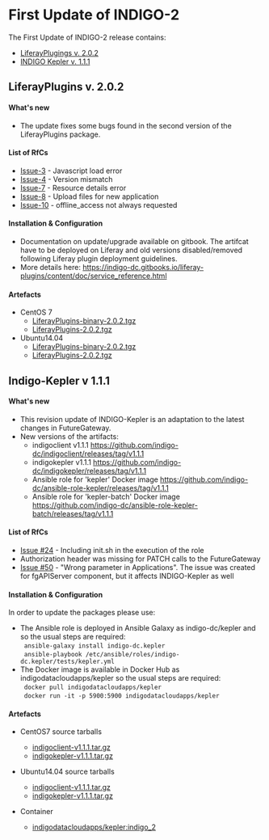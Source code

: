 # First Update of INDIGO-2

The First Update of INDIGO-2 release contains:
* [LiferayPlugings v. 2.0.2](#lp)
* [INDIGO Kepler v. 1.1.1](#ik)

## <a name="lp"></a>LiferayPlugins v. 2.0.2

#### What's new
* The update fixes some bugs found in the second version of the LiferayPlugins package.

#### List of RfCs
* [Issue-3](https://github.com/indigo-dc/LiferayPlugins/issues/3) - Javascript load error
* [Issue-4](https://github.com/indigo-dc/LiferayPlugins/issues/4) - Version mismatch
* [Issue-7](https://github.com/indigo-dc/LiferayPlugins/issues/7) - Resource details error
* [Issue-8](https://github.com/indigo-dc/LiferayPlugins/issues/8) - Upload files for new application
* [Issue-10](https://github.com/indigo-dc/LiferayPlugins/issues/10) - offline_access not always requested

#### Installation & Configuration
* Documentation on update/upgrade available on gitbook. The artifcat have to be deployed on Liferay
and old versions disabled/removed following Liferay plugin deployment guidelines.
* More details here: https://indigo-dc.gitbooks.io/liferay-plugins/content/doc/service_reference.html

#### Artefacts
* CentOS 7
  * [LiferayPlugins-binary-2.0.2.tgz](http://repo.indigo-datacloud.eu/repository/indigo/2/centos7/x86_64/tgz/LiferayPlugins-binary-2.0.2.tgz)
  * [LiferayPlugins-2.0.2.tgz](http://repo.indigo-datacloud.eu/repository/indigo/2/centos7/SRPMS/tgz/LiferayPlugins-2.0.2.tgz)
* Ubuntu14.04
  * [LiferayPlugins-binary-2.0.2.tgz](http://repo.indigo-datacloud.eu/repository/indigo/2/ubuntu/dists/xenial-updates/main/binary-amd64/LiferayPlugins-binary-2.0.2.tgz)
  * [LiferayPlugins-2.0.2.tgz](http://repo.indigo-datacloud.eu/repository/indigo/2/ubuntu/dists/xenial-updates/main/source/LiferayPlugins-2.0.2.tgz)
  
## <a name="ik"></a>Indigo-Kepler v 1.1.1

#### What's new
* This revision update of INDIGO-Kepler is an adaptation to the latest changes in FutureGateway.
* New versions of the artifacts:
  * indigoclient v1.1.1 https://github.com/indigo-dc/indigoclient/releases/tag/v1.1.1
  * indigokepler v1.1.1 https://github.com/indigo-dc/indigokepler/releases/tag/v1.1.1
  * Ansible role for 'kepler' Docker image https://github.com/indigo-dc/ansible-role-kepler/releases/tag/v1.1.1
  * Ansible role for 'kepler-batch' Docker image https://github.com/indigo-dc/ansible-role-kepler-batch/releases/tag/v1.1.1

#### List of RfCs
* [Issue #24](https://github.com/indigo-dc/ansible-role-kepler/issues/24) - Including init.sh in the execution of the role
* Authorization header was missing for PATCH calls to the FutureGateway
* [Issue #50](https://github.com/indigo-dc/fgAPIServer/issues/50) - "Wrong parameter in Applications". The issue was created for fgAPIServer component, but it affects INDIGO-Kepler as well 

#### Installation & Configuration
In order to update the packages please use:
* The Ansible role is deployed in Ansible Galaxy as indigo-dc/kepler and so the usual steps are required:<br>
  ``` ansible-galaxy install indigo-dc.kepler```<br>
  ``` ansible-playbook /etc/ansible/roles/indigo-dc.kepler/tests/kepler.yml```<br>
* The Docker image is available in Docker Hub as indigodatacloudapps/kepler so the usual steps are required:<br>
  ``` docker pull indigodatacloudapps/kepler```<br>
  ``` docker run -it -p 5900:5900 indigodatacloudapps/kepler```<br>

#### Artefacts
* CentOS7 source tarballs
  * [indigoclient-v1.1.1.tar.gz](http://repo.indigo-datacloud.eu/repository/indigo/2/centos7/SRPMS/tgz/indigoclient-v1.1.1.tar.gz)
  * [indigokepler-v1.1.1.tar.gz](http://repo.indigo-datacloud.eu/repository/indigo/2/centos7/SRPMS/tgz/indigokepler-v1.1.1.tar.gz) 

* Ubuntu14.04 source tarballs
  * [indigoclient-v1.1.1.tar.gz](http://repo.indigo-datacloud.eu/repository/indigo/2/ubuntu/dists/xenial-updates/main/source/indigoclient-v1.1.1.tar.gz)
  * [indigokepler-v1.1.1.tar.gz](http://repo.indigo-datacloud.eu/repository/indigo/2/ubuntu/dists/xenial-updates/main/source/indigokepler-v1.1.1.tar.gz) 

* Container
  * [indigodatacloudapps/kepler:indigo_2](https://hub.docker.com/r/indigodatacloudapps/kepler/tags/)

